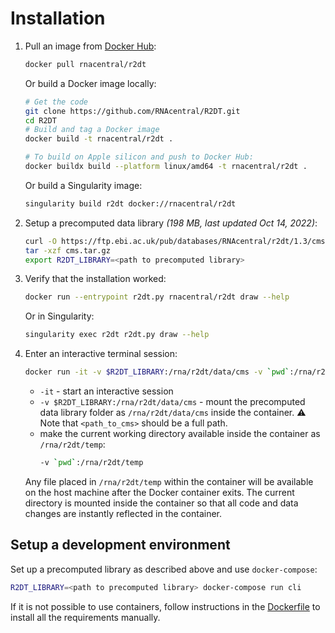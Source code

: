 # Installation

1. Pull an image from [Docker Hub](https://hub.docker.com/r/rnacentral/r2dt):
    ```bash
    docker pull rnacentral/r2dt
    ```

    Or build a Docker image locally:

    ```bash
    # Get the code
    git clone https://github.com/RNAcentral/R2DT.git
    cd R2DT
    # Build and tag a Docker image
    docker build -t rnacentral/r2dt .

    # To build on Apple silicon and push to Docker Hub:
    docker buildx build --platform linux/amd64 -t rnacentral/r2dt .
    ```

    Or build a Singularity image:
    ```bash
    singularity build r2dt docker://rnacentral/r2dt
    ```

2. Setup a precomputed data library _(198 MB, last updated Oct 14, 2022)_:
    ```bash
    curl -O https://ftp.ebi.ac.uk/pub/databases/RNAcentral/r2dt/1.3/cms.tar.gz
    tar -xzf cms.tar.gz
    export R2DT_LIBRARY=<path to precomputed library>
    ```

3. Verify that the installation worked:
    ```bash
    docker run --entrypoint r2dt.py rnacentral/r2dt draw --help
    ```

    Or in Singularity:
    ```bash
    singularity exec r2dt r2dt.py draw --help
    ```

4. Enter an interactive terminal session:
    ```bash
    docker run -it -v $R2DT_LIBRARY:/rna/r2dt/data/cms -v `pwd`:/rna/r2dt/temp rnacentral/r2dt
    ```

    - `-it` - start an interactive session
    - `-v $R2DT_LIBRARY:/rna/r2dt/data/cms` - mount the precomputed data library folder as `/rna/r2dt/data/cms` inside the container. ⚠️ Note that `<path_to_cms>` should be a full path.
    - make the current working directory available inside the container as `/rna/r2dt/temp`:
        ```bash
        -v `pwd`:/rna/r2dt/temp
        ```

    Any file placed in `/rna/r2dt/temp` within the container will be available on the host machine after the Docker container exits. The current directory is mounted inside the container so that all code and data changes are instantly reflected in the container.

## Setup a development environment

Set up a precomputed library as described above and use `docker-compose`:

```bash
R2DT_LIBRARY=<path to precomputed library> docker-compose run cli
```

If it is not possible to use containers, follow instructions in the [Dockerfile](https://github.com/RNAcentral/R2DT/blob/master/Dockerfile) to install all the requirements manually.
